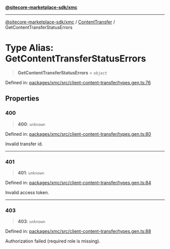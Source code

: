 [**@sitecore-marketplace-sdk/xmc**](../../../../README.md)

***

[@sitecore-marketplace-sdk/xmc](../../../../README.md) / [ContentTransfer](../README.md) / GetContentTransferStatusErrors

# Type Alias: GetContentTransferStatusErrors

> **GetContentTransferStatusErrors** = `object`

Defined in: [packages/xmc/src/client-content-transfer/types.gen.ts:76](https://github.com/Sitecore/marketplace-sdk/blob/main/packages/xmc/src/client-content-transfer/types.gen.ts#L76)

## Properties

### 400

> **400**: `unknown`

Defined in: [packages/xmc/src/client-content-transfer/types.gen.ts:80](https://github.com/Sitecore/marketplace-sdk/blob/main/packages/xmc/src/client-content-transfer/types.gen.ts#L80)

Invalid transfer id.

***

### 401

> **401**: `unknown`

Defined in: [packages/xmc/src/client-content-transfer/types.gen.ts:84](https://github.com/Sitecore/marketplace-sdk/blob/main/packages/xmc/src/client-content-transfer/types.gen.ts#L84)

Invalid access token.

***

### 403

> **403**: `unknown`

Defined in: [packages/xmc/src/client-content-transfer/types.gen.ts:88](https://github.com/Sitecore/marketplace-sdk/blob/main/packages/xmc/src/client-content-transfer/types.gen.ts#L88)

Authorization failed (required role is missing).
